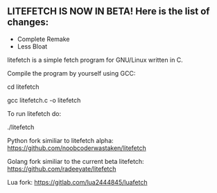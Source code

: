 LITEFETCH IS NOW IN BETA! Here is the list of changes:
-
- Complete Remake
- Less Bloat

litefetch is a simple fetch program for GNU/Linux written in C.


Compile the program by yourself using GCC:

cd litefetch

gcc litefetch.c -o litefetch

To run litefetch do:

./litefetch


Python fork similiar to litefetch alpha: https://github.com/noobcoderwastaken/litefetch

Golang fork similiar to the current beta litefetch: https://github.com/radeeyate/litefetch

Lua fork: https://gitlab.com/lua2444845/luafetch
